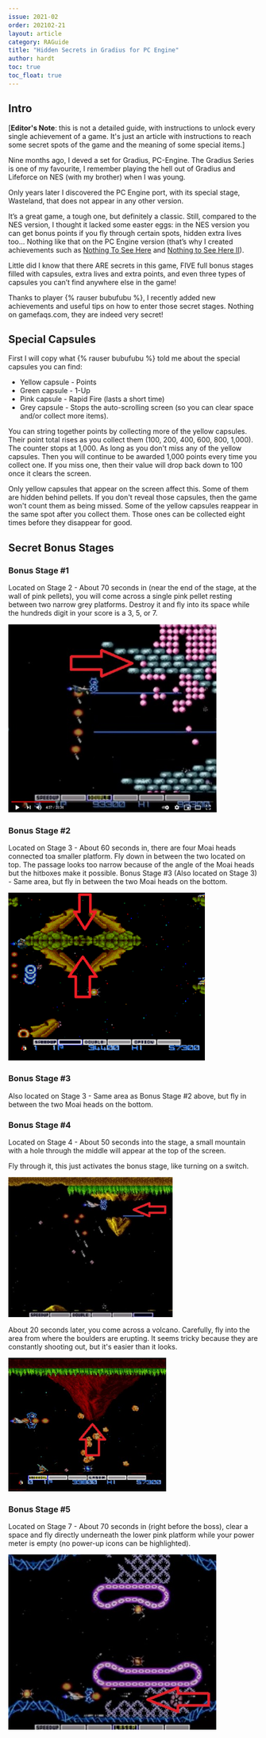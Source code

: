 ```yaml
---
issue: 2021-02
order: 202102-21
layout: article
category: RAGuide
title: "Hidden Secrets in Gradius for PC Engine"
author: hardt
toc: true
toc_float: true
---
```


## Intro

[**Editor's Note**: this is not a detailed guide, with instructions to unlock every single achievement of a game. It's just an article with instructions to reach some secret spots of the game and the meaning of some special items.]

Nine months ago, I deved a set for Gradius, PC-Engine. The Gradius Series is one of my favourite, I remember playing the hell out of Gradius and Lifeforce on NES (with my brother) when I was young.

Only years later I discovered the PC Engine port, with its special stage, Wasteland, that does not appear in any other version.

It’s a great game, a tough one, but definitely a classic. Still, compared to the NES version, I thought it lacked some easter eggs: in the NES version you can get bonus points if you fly through certain spots, hidden extra lives too... Nothing like that on the PC Engine version (that’s why I created achievements such as [Nothing To See Here](https://retroachievements.org/achievement/110818) and [Nothing to See Here II](https://retroachievements.org/achievement/110819)).

Little did I know that there ARE secrets in this game, FIVE full bonus stages filled with capsules, extra lives and extra points, and even three types of capsules you can’t find anywhere else in the game!

Thanks to player {% rauser bubufubu %}, I recently added new achievements and useful tips on how to enter those secret stages. Nothing on gamefaqs.com, they are indeed very secret!

## Special Capsules

First I will copy what {% rauser bubufubu %} told me about the special capsules you can find:

- Yellow capsule - Points
- Green capsule - 1-Up
- Pink capsule - Rapid Fire (lasts a short time)
- Grey capsule - Stops the auto-scrolling screen (so you can clear space and/or collect more items).

You can string together points by collecting more of the yellow capsules. Their point total rises as you collect them (100, 200, 400, 600, 800, 1,000). The counter stops at 1,000. As long as you don't miss any of the yellow capsules. Then you will continue to be awarded 1,000 points every time you collect one. If you miss one, then their value will drop back down to 100 once it clears the screen.

Only yellow capsules that appear on the screen affect this. Some of them are hidden behind pellets. If you don't reveal those capsules, then the game won't count them as being missed. Some of the yellow capsules reappear in the same spot after you collect them. Those ones can be collected eight times before they disappear for good. 

## Secret Bonus Stages

### Bonus Stage #1

Located on Stage 2 - About 70 seconds in (near the end of the stage, at the wall of pink pellets), you will come across a single pink pellet resting between two narrow grey platforms. Destroy it and fly into its space while the hundreds digit in your score is a 3, 5, or 7.

![gradius secret spot 1](img/gradius-secret-1.png)


### Bonus Stage #2

Located on Stage 3 - About 60 seconds in, there are four Moai heads connected toa smaller platform. Fly down in between the two located on top. The passage looks too narrow because of the angle of the Moai heads but the hitboxes make it possible. Bonus Stage #3 (Also located on Stage 3) - Same area, but fly in between the two Moai heads on the bottom.

![gradius secret spot 2](img/gradius-secret-2.png)


### Bonus Stage #3

Also located on Stage 3 - Same area as Bonus Stage #2 above, but fly in between the two Moai heads on the bottom.


### Bonus Stage #4

Located on Stage 4 - About 50 seconds into the stage, a small mountain with a hole through the middle will appear at the top of the screen.

Fly through it, this just activates the bonus stage, like turning on a switch.

![gradius secret spot 3](img/gradius-secret-3.png)

About 20 seconds later, you come across a volcano. Carefully, fly into the area from where the boulders are erupting. It seems tricky because they are constantly shooting out, but it's easier than it looks.

![gradius secret spot 4](img/gradius-secret-4.png)

### Bonus Stage #5

Located on Stage 7 - About 70 seconds in (right before the boss), clear a space and fly directly underneath the lower pink platform while your power meter is empty (no power-up icons can be highlighted).

![gradius secret spot 5](img/gradius-secret-5.png)

